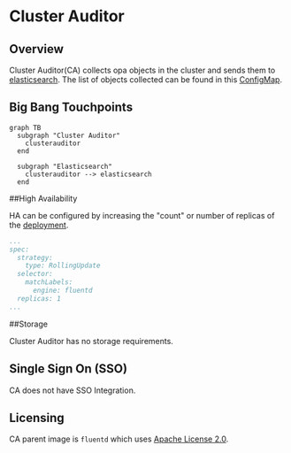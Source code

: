 # Cluster Auditor

## Overview

Cluster Auditor(CA) collects opa objects in the cluster and sends them to [elasticsearch](https://repo1.dso.mil/platform-one/big-bang/apps/core/elasticsearch-kibana).  The list of objects collected can be found in this [ConfigMap](https://repo1.dso.mil/platform-one/big-bang/apps/core/cluster-auditor/-/blob/main/chart/templates/configMap.yaml).

## Big Bang Touchpoints

```mermaid
graph TB 
  subgraph "Cluster Auditor"
    clusterauditor 
  end 

  subgraph "Elasticsearch"
    clusterauditor --> elasticsearch 
  end
```

##High Availability

HA can be configured by increasing the "count" or number of replicas of the [deployment](https://repo1.dso.mil/platform-one/big-bang/apps/core/cluster-auditor/-/blob/main/chart/templates/deployment.yaml).

```yaml
...
spec:
  strategy:
    type: RollingUpdate
  selector:
    matchLabels:
      engine: fluentd
  replicas: 1
...
```

##Storage

Cluster Auditor has no storage requirements.

## Single Sign On (SSO)

CA does not have SSO Integration.

## Licensing

CA parent image is `fluentd` which uses  [Apache License 2.0](https://github.com/fluent/fluentd/blob/master/LICENSE).

